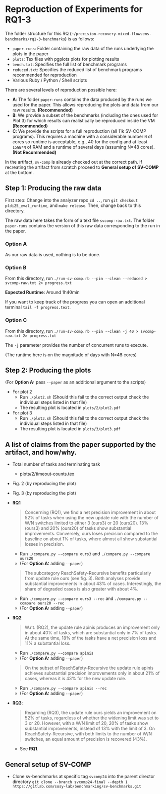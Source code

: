 # Reproduction of Experiments for RQ1-3

The folder structure for this RQ (`~/precision-recovery-mixed-flowsens-benchmarks/rq1-3-benchmarks`) is as follows:

- `paper-runs`: Folder containing the raw data of the runs underlying the plots in the paper
- `plots`: Tex files with pgplots plots for plotting results
- `bench.txt`: Specifies the full list of benchmark programs
- `reduced.txt`: Specifies the reduced list of benchmark programs recommended for reproduction
- Various Ruby / Python / Shell scripts


There are several levels of reproduction possible here:

- **A**: The folder `paper-runs` contains the data produced by the runs we used for the paper. This allows reproducing the plots and data from our raw results. **(Recommended)**
- **B**: We provide a subset of the benchmarks (including the ones used for Plot 3) for which results can realistically be reproduced inside the VM **(Recommended)**
- **C**: We provide the scripts for a full reproduction (all 11k SV-COMP programs). This requires a machine with a considerable number `N` of cores so runtime is acceptable, e.g., 40 for the config and at least `15GB*N` of RAM and a runtime of several days (assuming N=48 cores). **(Not Recommended)**


In the artifact, `sv-comp` is already checked out at the correct path. If recreating the artifact from scratch proceed to **General setup of SV-COMP** at the bottom.

## Step 1: Producing the raw data

First step: Change into the analyzer repo `cd ..`, run `git checkout pldi25_eval_runtime`, and `make release`.
Then, change back to this directory.

The raw data here takes the form of a text file `svcomp-raw.txt`. The folder `paper-runs` contains the version of this raw data corresponding to the run in the paper.

### Option A

As our raw data is used, nothing is to be done.


### Option B

From this directory, run `./run-sv-comp.rb --pin --clean --reduced > svcomp-raw.txt 2> progress.txt`

**Expected Runtime**: Around 1h40min

If you want to keep track of the progress you can open an additional terminal `tail -f progress.text`.


### Option C

From this directory, run `./run-sv-comp.rb --pin --clean -j 40 > svcomp-raw.txt 2> progress.txt`

The `-j` parameter provides the number of concurrent runs to execute.

(The runtime here is on the magnitude of days with N=48 cores)


##  Step 2: Producing the plots

(For **Option A:** pass `--paper` as an additional argument to the scripts)

- For plot 2
    - Run `./plot2.sh` (Should this fail to the correct output check the individual steps listed in that file)
    - The resulting plot is located in `plots/2/plot2.pdf`
- For plot 3
    - Run `./plot3.sh` (Should this fail to the correct output check the individual steps listed in that file)
    - The resulting plot is located in `plots/3/plot3.pdf`

## A list of claims from the paper supported by the artifact, and how/why.

- Total number of tasks and terminating task
    - plots/2/timeout-counts.tex

- Fig. 2 (by reproducing the plot)
- Fig. 3 (by reproducing the plot)

- **RQ1**

    > Concerning (RQ1), we find a net precision improvement in about 52% of tasks when using the new update rule with the number of W/N switches limited to either 3 (ours3) or 20 (ours20). 13% (ours3) and 20% (ours20) of tasks show substantial improvements. Conversely, ours loses precision compared to the baseline on about 1% of tasks, where almost all show substantial losses in precision.

    - Run `./compare.py --compare ours3` and `./compare.py --compare ours20`
    - (For **Option A:** adding `--paper`)

    > The subcategory ReachSafety-Recursive benefits particularly from update rule ours (see fig. 3). Both analyses provide substantial improvements in about 43% of cases. Interestingly, the share of degraded cases is also greater with about 4%.

    - Run `./compare.py --compare ours3 --rec` and `./compare.py --compare ours20 --rec`
    - (For **Option A:** adding `--paper`)

- **RQ2**

    > W.r.t. (RQ2), the update rule apinis produces an improvement only in about 40% of tasks, which are substantial only in 7% of tasks. At the same time, 18% of the tasks have a net precision loss and 11% a substantial loss.

    - Run `./compare.py --compare apinis`
    - (For **Option A:** adding `--paper`)

    > On the subset of ReachSafety-Recursive the update rule apinis achieves substantial precision improvements only in about 21% of cases, whereas it is 43% for the new update rule.

    - Run `./compare.py --compare apinis --rec`
    - (For **Option A:** adding `--paper`)

- **RQ3**:

    > Regarding (RQ3), the update rule ours yields an improvement on 52% of tasks, regardless of whether the widening limit was set to 3 or 20. However, with a W/N limit of 20, 20% of tasks show substantial improvements, instead of 13% with the limit of 3. On ReachSafety-Recursive, with both limits to the number of W/N switches, an equal amount of precision is recovered (43%).

    - See **RQ1**.


## General setup of SV-COMP

- Clone sv-benchmarks at specific tag `svcomp24` into the parent director directory `git clone --branch svcomp24-final --depth 1 https://gitlab.com/sosy-lab/benchmarking/sv-benchmarks.git`
